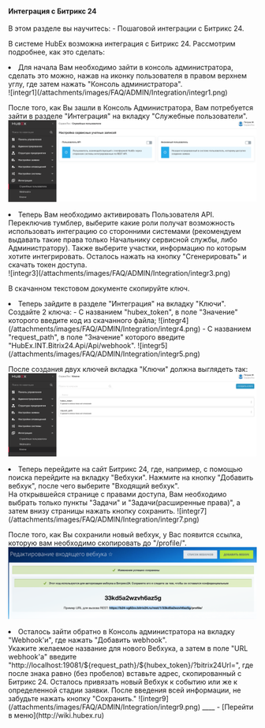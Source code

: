 #### Интеграция с Битрикс 24
<html>
<head></head>
<body>
В этом разделе вы научитесь:
- Пошаговой интеграции с Битрикс 24.

В системе HubEx возможна интеграция с Битрикс 24. Рассмотрим подробнее, как это сделать:

<li> Для начала Вам необходимо зайти в консоль администратора, сделать это можно, нажав на иконку пользователя в правом верхнем углу, где затем нажать "Консоль администратора". </li>
![integr1](/attachments/images/FAQ/ADMIN/Integration/integr1.png)

После того, как Вы зашли в Консоль Администратора, Вам потребуется зайти в разделе "Интеграция" на вкладку "Служебные пользователи".
![integr2](/attachments/images/FAQ/ADMIN/Integration/integr2.png)
<li> Теперь Вам необходимо активировать Пользователя API. Переключив тумблер, выберите какие роли получат возможность использовать интеграцию со сторонними системами (рекомендуем выдавать такие права только Начальнику сервисной службы, либо Администратору). Также выберите участки, информацию по которым хотите интегрировать. Осталось нажать на кнопку "Сгенерировать" и скачать токен доступа.</li>
![integr3](/attachments/images/FAQ/ADMIN/Integration/integr3.png)

В скачанном текстовом документе скопируйте ключ.
<li> Теперь зайдите в разделе "Интеграция" на вкладку "Ключи". </li>
Создайте 2 ключа:
- С названием "hubex_token", в поле "Значение" которого введите код из скачанного файла;
![integr4](/attachments/images/FAQ/ADMIN/Integration/integr4.png)
- С названием "request_path", в поле "Значение" которого введите "HubEx.INT.Bitrix24.Api/Api/webhook".
![integr5](/attachments/images/FAQ/ADMIN/Integration/integr5.png)

После создания двух ключей вкладка "Ключи" должна выглядеть так:
![integr6](/attachments/images/FAQ/ADMIN/Integration/integr6.png)

<li> Теперь перейдите на сайт Битрикс 24, где, например, с помощью поиска перейдите на вкладку "Вебхуки". Нажмите на кнопку "Добавить вебхук", после чего выберите "Входящий вебхук". </li>
На открывшейся странице с правами доступа, Вам необходимо выбрать только пункты "Задачи" и "Задачи(расширенные права)", а затем внизу страницы нажать кнопку сохранить.
![integr7](/attachments/images/FAQ/ADMIN/Integration/integr7.png)

После того, как Вы сохранили новый вебхук, у Вас появится ссылка, которую вам необходимо скопировать до "/profile/".
![integr8](/attachments/images/FAQ/ADMIN/Integration/integr8.png)
<li> Осталось зайти обратно в Консоль администратора на вкладку "Webhook'и", где нажать "Добавить webhook". </li>
Укажите желаемое название для нового Вебхука, а затем в поле "URL webhook'a" введите "http://localhost:19081/${request_path}/${hubex_token}/?bitrix24Url=", где после знака равно (без пробелов) вставьте адрес, скопированный с Битрикс 24. Осталось привязать новый Вебхук к событию или же к определенной стадии заявки. После введения всей информации, не забудьте нажать кнопку "Сохранить."
![integr9](/attachments/images/FAQ/ADMIN/Integration/integr9.png)
</ol>
</body>
</html>
____
- [Перейти в меню](http://wiki.hubex.ru)
